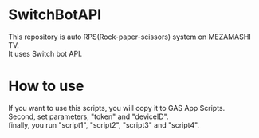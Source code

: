 # SwitchBotAPI
This repository is auto RPS(Rock-paper-scissors) system on MEZAMASHI TV.<br>
It uses Switch bot API.<br>

# How to use
If you want to use this scripts, you will copy it to GAS App Scripts.<br>
Second, set parameters, "token" and "deviceID".<br>
finally, you run "script1", "script2", "script3" and "script4".
